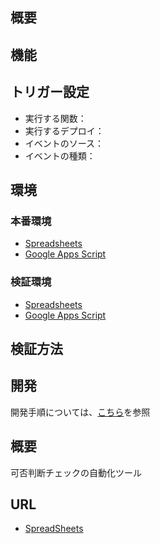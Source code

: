 ## 概要

## 機能

## トリガー設定

- 実行する関数：
- 実行するデプロイ：
- イベントのソース：
- イベントの種類：

## 環境

### 本番環境

- [Spreadsheets]()
- [Google Apps Script]()

### 検証環境

- [Spreadsheets]()
- [Google Apps Script]()

## 検証方法

## 開発

開発手順については、[こちら](/README.md)を参照

## 概要

可否判断チェックの自動化ツール

## URL

- [SpreadSheets](https://docs.google.com/spreadsheets/d/1TJ65jLIG93823722PVJ8dmqAgaXOhQuBdv3_1-WUpes/edit?gid=0#gid=0)
